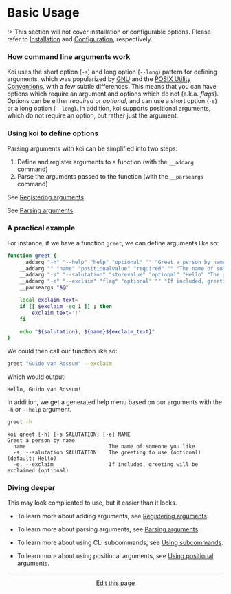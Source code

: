 # Basic Usage
!> This section will not cover installation or configurable options. Please refer to [Installation](/installation) and [Configuration](/configuration), respectively.

### How command line arguments work
Koi uses the short option (`-s`) and long option (`--long`) pattern for defining arguments, which was popularized by [GNU](https://www.gnu.org/home.en.html) and the [POSIX Utility Conventions](https://pubs.opengroup.org/onlinepubs/9699919799/basedefs/V1_chap12.html), with a few subtle differences. This means that you can have options which require an argument and options which do not (a.k.a. _flags_). Options can be either _required_ or _optional_, and can use a short option (`-s`) or a long option (`--long`). In addition, koi supports positional arguments, which do not require an option, but rather just the argument.

### Using koi to define options
Parsing arguments with koi can be simplified into two steps:
1. Define and register arguments to a function (with the `__addarg` command)
2. Parse the arguments passed to the function (with the `__parseargs` command)

See [Registering arguments](/registering_arguments).

See [Parsing arguments](/parsing_arguments).

### A practical example
For instance, if we have a function `greet`, we can define arguments like so:
```bash
function greet {
	__addarg "-h" "--help" "help" "optional" "" "Greet a person by name"
	__addarg "" "name" "positionalvalue" "required" "" "The name of someone you like"
	__addarg "-s" "--salutation" "storevalue" "optional" "Hello" "The greeting to use"
	__addarg "-e" "--exclaim" "flag" "optional" "" "If included, greeting will be exclaimed"
	__parseargs "$@"

	local exclaim_text=
	if [[ $exclaim -eq 1 ]] ; then
		exclaim_text='!'
	fi

	echo "${salutation}, ${name}${exclaim_text}"
}
```
We could then call our function like so:
```bash
greet "Guido van Rossum" --exclaim
```
Which would output:
```
Hello, Guido van Rossum!
```
In addition, we get a generated help menu based on our arguments with the `-h` or `--help` argument.
```bash
greet -h
```
```
koi greet [-h] [-s SALUTATION] [-e] NAME 
Greet a person by name
  name                           The name of someone you like 
  -s, --salutation SALUTATION    The greeting to use (optional) (default: Hello)
  -e, --exclaim                  If included, greeting will be exclaimed (optional)
```

### Diving deeper
This may look complicated to use, but it easier than it looks.

* To learn more about adding arguments, see [Registering arguments](/registering_arguments).

* To learn more about parsing arguments, see [Parsing arguments](/parsing_arguments).

* To learn more about using CLI subcommands, see [Using subcommands](/using_subcommands).

* To learn more about using positional arguments, see [Using positional arguments](/using_positional_arguments).

<hr>
<div style="text-align:center">
	<a class="edit-link" href="https://github.com/wcarhart/wcarhart.github.io/docs/basic_usage.md" target="_blank"><i class="fas fa-edit"></i> Edit this page</a>
</div>